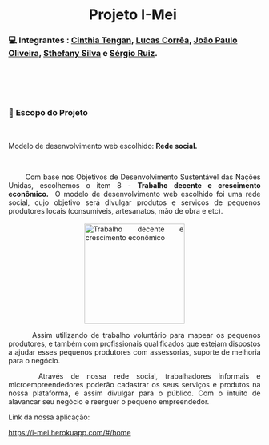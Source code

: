 <h1 style="text-align: center;"><strong>Projeto I-Mei&nbsp;</strong></h1>
<h3><strong>💻 </strong><strong>Integrantes : <a href="https://github.com/cinthiatengan" target="_blank">Cinthia Tengan</a>, <a href="https://github.com/CorreaArams" target="_blank">Lucas Corr&ecirc;a</a>, <a href="https://github.com/JoaoPauloO" target="_blank">Jo&atilde;o Paulo Oliveira</a>, <a href="https://github.com/sthefany0011" target="_blank">Sthefany Silva</a> e <a href="https://github.com/ruizseh" target="_blank">S&eacute;rgio Ruiz</a>.</strong></h3>
<p>&nbsp;</p>
<h3><strong>&nbsp;</strong></h3>
<h3><strong>🎯 </strong><strong>Escopo do Projeto</strong></h3>
<p>&nbsp;</p>
<p><span style="font-weight: 400;">Modelo de desenvolvimento web escolhido: <strong>Rede social.</strong></span></p>
<p>&nbsp;</p>
<p style="text-align: justify;"><span style="font-weight: 400;">&nbsp; &nbsp; &nbsp; &nbsp;Com base nos Objetivos de Desenvolvimento Sustent&aacute;vel das Na&ccedil;&otilde;es Unidas, escolhemos o item 8 - </span><strong>Trabalho decente e crescimento econ&ocirc;mico. </strong><span style="font-weight: 400;">&nbsp;O modelo de desenvolvimento web escolhido foi uma rede social, cujo objetivo ser&aacute; divulgar produtos e servi&ccedil;os de pequenos produtores locais (consum&iacute;veis, artesanatos, m&atilde;o de obra e etc).&nbsp;</span>&nbsp; <br /><br /><img style="display: block; margin-left: auto; margin-right: auto;" src="https://portal.trt12.jus.br/sites/default/files/inline-images/8%20ods.png" alt="Trabalho decente e crescimento econ&ocirc;mico" width="200" height="200" /></p>
<p style="text-align: justify;"><span style="font-weight: 400;">&nbsp; &nbsp; &nbsp; &nbsp;Assim utilizando de trabalho volunt&aacute;rio para mapear os pequenos produtores, e tamb&eacute;m com profissionais qualificados que estejam dispostos a ajudar esses pequenos produtores com assessorias, suporte de melhoria para o neg&oacute;cio.&nbsp;&nbsp;&nbsp;</span></p>
<p style="text-align: justify;"><span style="font-weight: 400;">&nbsp; &nbsp; Atrav&eacute;s de nossa rede social, trabalhadores informais e microempreendedores poder&atilde;o cadastrar os seus servi&ccedil;os e produtos na nossa plataforma, e assim divulgar para o p&uacute;blico. Com o intuito de alavancar seu neg&oacute;cio e reerguer o pequeno empreendedor.
  
  Link da nossa aplicação:
  
  <a href="https://i-mei.herokuapp.com/#/home" target="_blank">https://i-mei.herokuapp.com/#/home</a>
  
